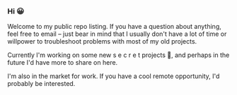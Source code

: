 ### Hi 😀

Welcome to my public repo listing. If you have a question about anything, feel free to email – just bear in mind that I usually don't have a lot of time or willpower to troubleshoot problems with most of my old projects.

Currently I'm working on some new  s e c r e t  projects 🔨, and perhaps in the future I'd have more to share on here.

I'm also in the market for work. If you have a cool remote opportunity, I'd probably be interested.

<!--
**mukunda-/mukunda-** is a ✨ _special_ ✨ repository because its `README.md` (this file) appears on your GitHub profile.

Here are some ideas to get you started:

- 🔭 I’m currently working on ...
- 🌱 I’m currently learning ...
- 👯 I’m looking to collaborate on ...
- 🤔 I’m looking for help with ...
- 💬 Ask me about ...
- 📫 How to reach me: ...
- 😄 Pronouns: ...
- ⚡ Fun fact: ...
-->
